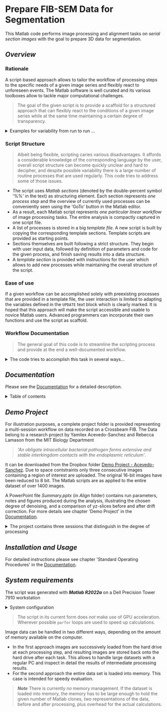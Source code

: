 # Prepare FIB-SEM Data for Segmentation

This Matlab code performs image processing and alignment tasks on *serial section images* with the goal to prepare 3D data for segmentation.

## *Overview*

### Rationale

A script-based approach allows to tailor the workflow of processing steps to the specific needs of a given image series and flexibly react to unforeseen events. The
Matlab software is well curated and its various toolboxes allow to tackle major computational challenges. 

> The goal of the given script is to provide a scaffold for a structured approach that can flexibly react to the conditions of a given image series while at the same time
maintaining a certain degree of transparency.


<details>

<summary> Examples for variability from run to run ... </summary>

- data are recorded on various FIB platforms which use different recording strategies and distinguish in their raw data structure
- a large variety of detectors are used, sometimes multiples simultaneously in a single run
- certain detector geometries lead to image gradients
- others generate noisy data that necessitate the application of denoising algorithms to facilitate the segmentation process
- image series suffer to a different degree under imperfections, such as image-to-image scan distortions, depending on the instrument and lab conditions
- materials with strong local inhomogeneity in their milling behavior show *curtaining* artifacts

</details>


### Script Structure

> Albeit being flexible, scripting caries various disadvantages. It affords a considerable knowledge of the corresponding language by the user, overall script structure can
become quickly unclear and hard to decipher, and despite possible variability there is a large number of routine processes that are used regularly. This code tries to address
some of those issues.

- The script uses *Matlab sections* (denoted by the double-percent symbol '%%' in the text) as structuring element. Each section represents *one process step* and the
overview of currently used processes can be conveniently seen using the 'GoTo' button in the Matlab editor.
- As a result, each Matlab script represents *one particular linear workflow* of image processing tasks. The entire analysis is compactly captured in one script file.
- A list of processes is stored in a big *template file*. A new script is built by copying the corresponding template sections. Template scripts are provided as
  starting points.
- Sections themselves are built following a strict structure. They begin with user input data, followed by definition of parameters and code for the given process,
and finish saving results into a data structure.
- A *template section* is provided with instructions for the user which allows to add new processes while maintaining the overall structure of the script.

### Ease of use

If a given workflow can be accomplished solely with preexisting processes that are provided in a template file, the user interaction is limited to adapting the variables
defined in the `UPDATE` text block which is clearly marked. It is hoped that this approach will make the script accessible and usable to novice Matlab users. Advanced
programmers can incorporate their own functions and use the script as scaffold.

### Workflow Documentation

> The general goal of this code is to streamline the scripting process and provide at the end a well-documented workflow. 

<details>

<summary> The code tries to accomplish this task in several ways... </summary>

- Intermediate image data are saved using a naming convention that reflects the list of processes applied to the given data set on the operating system level.
- Salient results of each section are saved into a Matlab `info` structure.
- A Matlab table `ProcessingList` is generated with elements documenting the various processing steps, the dimensions of the image series as they change along the way,
names of result sub structures and time needed for the execution of each step.
- Wherever useful, analysis results are plotted. In cases where plots are generated for an entire series, avi files are used and saved into the Figure folder. Series of
images are stored in the MRC format which can be read with image processing tools such as *ImageJ*. Most single plots are at this moment only shown on the
screen and the user can decide to save those as files from the plot window.

</details>



## *Documentation*

Please see the [Documentation](https://github.com/StephanKraemer/FIB-SEM/blob/main/Documentation.pdf) for a detailed description.

<details>

<summary>Table of contents </summary>

1. Overview
    1. Why Scripting, why Matlab
    2. Script structure
    3. Ease of use
    4. Workflow documentation
    5. Version 1.0
2. Script Desing
    1. Building a linear workflow
    2. Script structure of the first session
    3. Script structure of following sessions
3. Section Design
    1. Structural elements of a section
    2. Building a new process using the template section
4. Working with a Script
    1. Script templates
    2. Script navigation and execution
    3. Handling of serial section data
    4. Starting a project
    5. Stopping a session
    6. Continue a session
    7. Starting another session
5. Data Storage
    1. Serial section data
    2. Naming convention for intermediate results
    3. Processing parameters
6. Project Organization
    1. Project folders
    2. Project folder structure
7. Standard Operating Procedures
    1. Install code
    2. Set up project folders
    3. Build first session script
    4. Start first session and build info structure
    5. Parse image files on a Crossbeam FIB
    6. Parse image files on a Helios FIB
    7. Intermittently end a session
    8. Continue a session
    9. Build continuing session
8. Conventions
    1. Coordinate system
    2. Slice indexing
    3. Bounding box of an image frame
9. Key Processes
    1. Non-local means denoising
    2. Image alignment via image-to-image cross correlation
    3. Correctino of y-dependent scan distortions
10. Demo Project
11. Acknowledgements

</details>



## *Demo Project*

For illustration purposes, a complete project folder is provided representing a multi-session workflow on data recorded on a Crossbeam FIB. 
The Data belong to a research project by Yamilex Acevedo-Sanchez and Rebecca Lamason from the MIT Biology Department

> *'An obligate intracellular bacterial pathogen forms extensive and stable interkingdom contacts with the endoplasmic reticulum'*.

It can be downloaded from the Dropbox folder [Demo Project - Acevedo-Sanchez](https://www.dropbox.com/scl/fo/9ghkrjua375nmih7tn803/h?rlkey=qdk4a0m8otk0970r108gb06ot&dl=0). 
Due to space contstraints only three consecutive images containing a region of interest are uploaded. The original 16-bit images have been reduced to 8 bit.
The Matlab scripts are as applied to the entire dataset of over 1400 images.

A PowerPoint file *Summary.pptx* (in *Align* folder) contains run parameters, notes and figures produced during the analysis, illustrating the chosen degree of denoising, 
and a comparison of yz-slices before and after drift correction. For more details see chapter 'Demo Project' in the 
[Documentation](https://github.com/StephanKraemer/FIB-SEM/blob/main/Documentation.pdf).

<details>

<summary> The project contains three sessions that distinguish in the degree of processing  </summary>

- Session 1: images are denoised, drift-corrected, binned to generate isotropic voxels, and intensity-inverted to facilitate comparison with existing TEM data
- Session 2: omits denoising and applies drift-correction to original data
- Session 3: minimal processing, only scan distortions are corrected, data are not binned

</details>



## *Installation and Usage*

For detailed instructions please see chapter 'Standard Operating Procedures' in the [Documentation](https://github.com/StephanKraemer/FIB-SEM/blob/main/Documentation.pdf). 



## *System requirements*

The script was generated with ***Matlab R2022a*** on a Dell Precision Tower 7910 workstation

<details>

<summary> System configuration  </summary>

- System: 64 bit
- Memory: 128GB
- CPU: 40 cores (Intel(R) Xeon(R) CPU E5-2699 v4 @ 2.20GHz   2.20 GHz, 2 processors)
- GPU: NVIDIA Quadro K6000
- Operating System: Windows 10

</details>

> The script in its current form does *not* make use of GPU acceleration. Wherever possible `parfor` loops are used to speed up calculations.

Image data can be handled in two different ways, depending on the amount of memory available on the computer.

- In the first approach images are successively loaded from the hard drive at each processing step, and resulting images are stored back onto the hard drive after each task.
This allows to handle large datasets with a regular PC and inspect in detail the results of intermediate processing results.
- For the second approach the entire data set is loaded into memory. This case is intended for speedy evaluation.

> ***Note*** There is currently *no* memory management. If the dataset is loaded into memory, the memory has to be large enough to hold the given number
of Matlab clones, *two* representations of the data, before and after processing, plus overhead for the actual calculations.





